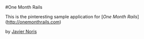 #One Month Rails

This is the pinteresting sample application for
[*One Month Rails*] (http://onemonthrails.com)

by [Javier Noris](http://google.com)